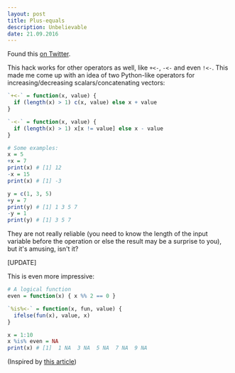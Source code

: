 ```yaml
---
layout: post
title: Plus-equals
description: Unbelievable
date: 21.09.2016
---
```


Found this [on Twitter](https://twitter.com/henrikbengtsson/status/774434384610938880).

This hack works for other operators as well, like `+<-`, `-<-` and even `!<-`. This made me come up with an idea of two Python-like operators for increasing/decreasing scalars/concatenating vectors:

~~~ R
`+<-` = function(x, value) {
  if (length(x) > 1) c(x, value) else x + value
}

`-<-` = function(x, value) {
  if (length(x) > 1) x[x != value] else x - value
}

# Some examples:
x = 5
+x = 7
print(x) # [1] 12
-x = 15
print(x) # [1] -3

y = c(1, 3, 5)
+y = 7
print(y) # [1] 1 3 5 7
-y = 1
print(y) # [1] 3 5 7
~~~

They are not really reliable (you need to know the length of the input variable before the operation or else the result may be a surprise to you), but it's amusing, isn't it?


[UPDATE]

This is even more impressive:

~~~ R
# A logical function
even = function(x) { x %% 2 == 0 }

`%is%<-` = function(x, fun, value) {
  ifelse(fun(x), value, x)
}

x = 1:10
x %is% even = NA
print(x) # [1]  1 NA  3 NA  5 NA  7 NA  9 NA
~~~

(Inspired by [this article](http://karolis.koncevicius.lt/posts/r/little_known_features/little_known_features.html))

